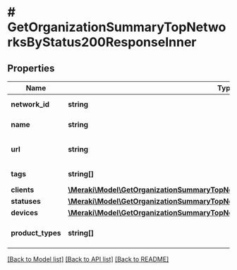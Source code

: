 # # GetOrganizationSummaryTopNetworksByStatus200ResponseInner

## Properties

Name | Type | Description | Notes
------------ | ------------- | ------------- | -------------
**network_id** | **string** | Network identifier | [optional]
**name** | **string** | Network name | [optional]
**url** | **string** | Network clients list URL | [optional]
**tags** | **string[]** | Network tags | [optional]
**clients** | [**\Meraki\Model\GetOrganizationSummaryTopNetworksByStatus200ResponseInnerClients**](GetOrganizationSummaryTopNetworksByStatus200ResponseInnerClients.md) |  | [optional]
**statuses** | [**\Meraki\Model\GetOrganizationSummaryTopNetworksByStatus200ResponseInnerStatuses**](GetOrganizationSummaryTopNetworksByStatus200ResponseInnerStatuses.md) |  | [optional]
**devices** | [**\Meraki\Model\GetOrganizationSummaryTopNetworksByStatus200ResponseInnerDevices**](GetOrganizationSummaryTopNetworksByStatus200ResponseInnerDevices.md) |  | [optional]
**product_types** | **string[]** | Product types in network | [optional]

[[Back to Model list]](../../README.md#models) [[Back to API list]](../../README.md#endpoints) [[Back to README]](../../README.md)
